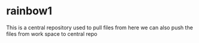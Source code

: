 # rainbow1
This is a central repository used to pull files from here
we can also push the files from work space to central repo
